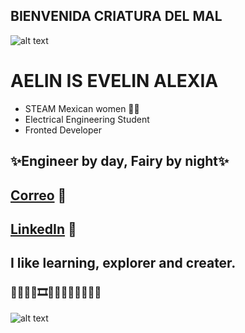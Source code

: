 ## BIENVENIDA CRIATURA DEL MAL

![alt text](https://i.pinimg.com/originals/97/42/a4/9742a44de5f2b13a760d47187117a539.gif "")

# AELIN IS EVELIN ALEXIA 
* STEAM Mexican women 📍💜
* Electrical Engineering Student
* Fronted Developer


## **✨Engineer by day, Fairy by night✨**

## [Correo](evelinalexia.mondragon@gmail.com) 📧

## [LinkedIn](https://www.linkedin.com/in/evelin-mondragon-1296b1299/) 🤠

## I like learning, explorer and creater. 
### 🦝🧚‍♀️💃🎞🎨📸🍕🧃🌺🍃🌵🍁
![alt text](https://i.pinimg.com/564x/ae/0e/9f/ae0e9f55d1a68fc9bb0e91aa40cc6931.jpg)

